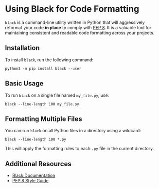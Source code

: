 # Using Black for Code Formatting

`black` is a command-line utility written in Python that will aggressively reformat your code **in place** to comply with [PEP 8](https://peps.python.org/pep-0008/). It is a valuable tool for maintaining consistent and readable code formatting across your projects.

## Installation

To install `black`, run the following command:

```
python3 -m pip install black --user
```

## Basic Usage

To run `black` on a single file named `my_file.py`, use:

```
black --line-length 100 my_file.py
```

## Formatting Multiple Files

You can run `black` on all Python files in a directory using a wildcard:

```
black --line-length 100 *.py
```

This will apply the formatting rules to each `.py` file in the current directory.

## Additional Resources

- [Black Documentation](https://black.readthedocs.io/)
- [PEP 8 Style Guide](https://peps.python.org/pep-0008/)
